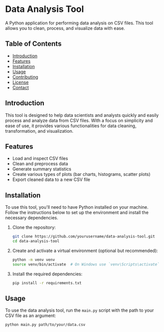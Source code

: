 # Data Analysis Tool
A Python application for performing data analysis on CSV files. This tool allows you to clean, process, and visualize data with ease.

## Table of Contents

- [Introduction](#introduction)
- [Features](#features)
- [Installation](#installation)
- [Usage](#usage)
- [Contributing](#contributing)
- [License](#license)
- [Contact](#contact)

## Introduction

This tool is designed to help data scientists and analysts quickly and easily process and analyze data from CSV files. With a focus on simplicity and ease of use, it provides various functionalities for data cleaning, transformation, and visualization.

## Features

- Load and inspect CSV files
- Clean and preprocess data
- Generate summary statistics
- Create various types of plots (bar charts, histograms, scatter plots)
- Export cleaned data to a new CSV file

## Installation

To use this tool, you'll need to have Python installed on your machine. Follow the instructions below to set up the environment and install the necessary dependencies.

1. Clone the repository:

    ```bash
    git clone https://github.com/yourusername/data-analysis-tool.git
    cd data-analysis-tool
    ```

2. Create and activate a virtual environment (optional but recommended):

    ```bash
    python -m venv venv
    source venv/bin/activate  # On Windows use `venv\Scripts\activate`
    ```

3. Install the required dependencies:

    ```bash
    pip install -r requirements.txt
    ```

## Usage

To use the data analysis tool, run the `main.py` script with the path to your CSV file as an argument:

```bash
python main.py path/to/your/data.csv
